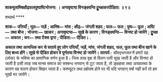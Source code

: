 **शाकमूलामिषक्षौद्रफलपुष्पाष्टिभोजना: ।** **अनावृष्ट्या विनङ्क्ष्यन्ति दुॢभक्षकरपीडिता: ॥ ९॥** 

शब्दार्थ **** 

**शाक—** **पत्तियाँ** **; मूल—** **जड़ें** **; आमिष—** **मांस** **; क्षौद्र—** **जंगली शहद** **; फल—** **फल** **; पुष्प—** **फूल** **; अष्टि—** **तथा बीज** **;** **भोजना:—** **खाकर** **; अनावृष्ट्या—** **सूखे के कारण** **; विनङ्क्ष्यन्ति—** **विनष्ट हो जायेंगे** **; दुॢभक्ष—** **अकाल** **; कर—** **तथा टैक्स** **द्वारा** **; पीडिता:—** **पीडि़त।** **.** 

**अकाल तथा अत्यधिक कर से सताये हुए लोग पत्तियाँ, जड़ें, मांस, जंगली शहद,** **फल, फूल तथा बीज खाने के लिए बाध्य होंगे। सूखे से पीडि़त होकर वे पूर्णतया विनष्ट हो** **जायेंगे।** **तात्पर्य :** *श्रीमद्भागवत* में हमारे ग्रह (लोक) के भविष्य का प्रामाणिक वर्णन हुआ है। जिस तरह वृक्ष से विलग पत्ती सूख जाती है और विनष्ट हो जाती है उसी तरह जब मानव समाज का सश्बन्ध भगवान् से टूट जाता है, तो ङ्क्षहसा तथा अव्यवस्था के कारण वह श्लान होकर बिखर जाता है। कश्प्यूटर तथा प्रक्षेपाष होने पर भी यदि भगवान् वर्षा नहीं करें तो हम भूखों मर जायेंगे।  